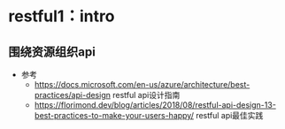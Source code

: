 # restful1：intro



## 围绕资源组织api







* 参考
  * <https://docs.microsoft.com/en-us/azure/architecture/best-practices/api-design> restful api设计指南
  * <https://florimond.dev/blog/articles/2018/08/restful-api-design-13-best-practices-to-make-your-users-happy/> restful api最佳实践

